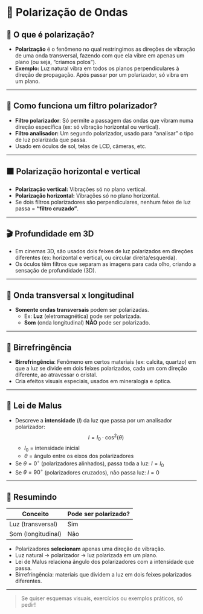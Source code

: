 # 🔷 Polarização de Ondas

## 🧲 O que é polarização?

- **Polarização** é o fenômeno no qual restringimos as direções de vibração de uma onda transversal, fazendo com que ela vibre em apenas um plano (ou seja, “criamos polos”).
- **Exemplo:** Luz natural vibra em todos os planos perpendiculares à direção de propagação. Após passar por um polarizador, só vibra em um plano.

---

## 🦠 Como funciona um filtro polarizador?

- **Filtro polarizador**: Só permite a passagem das ondas que vibram numa direção específica (ex: só vibração horizontal ou vertical).
- **Filtro analisador:** Um segundo polarizador, usado para “analisar” o tipo de luz polarizada que passa.
- Usado em óculos de sol, telas de LCD, câmeras, etc.

---

## 🟫 Polarização horizontal e vertical

- **Polarização vertical:** Vibrações só no plano vertical.
- **Polarização horizontal:** Vibrações só no plano horizontal.
- Se dois filtros polarizadores são perpendiculares, nenhum feixe de luz passa = **“filtro cruzado”**.

---

## 🎬 Profundidade em 3D

- Em cinemas 3D, são usados dois feixes de luz polarizados em direções diferentes (ex: horizontal e vertical, ou circular direita/esquerda).
- Os óculos têm filtros que separam as imagens para cada olho, criando a sensação de profundidade (3D).

---

## 🛑 Onda transversal x longitudinal

- **Somente ondas transversais** podem ser polarizadas.
    - Ex: **Luz** (eletromagnética) pode ser polarizada.
    - **Som** (onda longitudinal) **NÃO** pode ser polarizado.

---

## 💎 Birrefringência

- **Birrefringência**: Fenômeno em certos materiais (ex: calcita, quartzo) em que a luz se divide em dois feixes polarizados, cada um com direção diferente, ao atravessar o cristal.
- Cria efeitos visuais especiais, usados em mineralogia e óptica.

---

## 📐 Lei de Malus

- Descreve a **intensidade** ($I$) da luz que passa por um analisador polarizador:
    $$
    I = I_0 \cdot \cos^2(\theta)
    $$
    - $I_0$ = intensidade inicial
    - $\theta$ = ângulo entre os eixos dos polarizadores
- Se $\theta = 0^\circ$ (polarizadores alinhados), passa toda a luz: $I = I_0$
- Se $\theta = 90^\circ$ (polarizadores cruzados), não passa luz: $I = 0$

---

## 📝 Resumindo

| Conceito          | Pode ser polarizado? |
|-------------------|---------------------|
| Luz (transversal) | Sim                 |
| Som (longitudinal)| Não                 |

- Polarizadores **selecionam** apenas uma direção de vibração.
- Luz natural → polarizador → luz polarizada em um plano.
- Lei de Malus relaciona ângulo dos polarizadores com a intensidade que passa.
- Birrefringência: materiais que dividem a luz em dois feixes polarizados diferentes.

---

> Se quiser esquemas visuais, exercícios ou exemplos práticos, só pedir!
